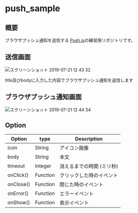 # push_sample

## 概要
ブラウザプッシュ通知を送信する
[Push.js](https://pushjs.org/)の練習用リポジトリです。    



## 送信画面

![スクリーンショット 2019-07-21 12 43 32](https://user-images.githubusercontent.com/34799564/61586796-4cf4fe80-abb7-11e9-9281-ae4c0389f5ec.png)

title及びbodyに入力した内容でブラウザプッシュ通知を送信します

## ブラウザプッシュ通知画面

![スクリーンショット 2019-07-21 12 44 34](https://user-images.githubusercontent.com/34799564/61586797-4fefef00-abb7-11e9-9078-6d7b9e95bad1.png)

## Option

|Option  |type  |Description  |
|---|---|---|
|icon  |String  |アイコン画像  |
|body  |String  |本文  |
|timeout  |Integer  |消えるまでの時間 (ミリ秒)    |
|onClick()  |Function  |クリックした時のイベント    |
|onClose()  |Function  |閉じた時のイベント    |
|onError()  |Function  |エラーイベント    |
|onShow()  |Function  |表示イベント    |
